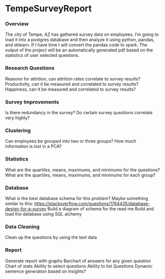 # TempeSurveyReport
### Overview
The city of Tempe, AZ has gathered survey data on employees. I’m going to load it into a postgres database and then analyze it using python, pandas, and sklearn. If I have time I will convert the pandas code to spark. The output of the project will be an automatically generated pdf based on the statistics of user selected questions.

### Research Questions
Reasons for attrition, can attrition rates correlate to survey results?
Productivity, can it be measured and correlated to survey results?
Happiness, can it be measured and correlated to survey results?

### Survey Improvements
Is there redundancy in the survey?
Do certain survey questions correlate very highly?

### Clustering
Can employees be grouped into two or three groups?
How much information is lost in a PCA?

### Statistics
What are the quartiles, means, maximums, and minimums for the questions?
What are the quartiles, means, maximums, and minimums for each group?

### Database
What is the best database schema for this problem?
Maybe something similar to this: https://stackoverflow.com/questions/1764435/database-design-for-a-survey
Build a diagram of schema for the read me
Build and load the database using SQL alchemy

### Data Cleaning
Clean up the questions by using the text data

### Report
Generate report with graphs
Barchart of answers for any given question
Chart of stats
Ability to select questions
Ability to list Questions
Dynamic sentence generation based on insights?
